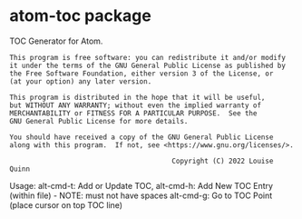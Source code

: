 # atom-toc package

TOC Generator for Atom.

    This program is free software: you can redistribute it and/or modify
    it under the terms of the GNU General Public License as published by
    the Free Software Foundation, either version 3 of the License, or
    (at your option) any later version.

    This program is distributed in the hope that it will be useful,
    but WITHOUT ANY WARRANTY; without even the implied warranty of
    MERCHANTABILITY or FITNESS FOR A PARTICULAR PURPOSE.  See the
    GNU General Public License for more details.

    You should have received a copy of the GNU General Public License
    along with this program.  If not, see <https://www.gnu.org/licenses/>.

                                            Copyright (C) 2022 Louise Quinn

Usage:
    alt-cmd-t: Add or Update TOC,
    alt-cmd-h: Add New TOC Entry (within file) - NOTE: must not have spaces
    alt-cmd-g: Go to TOC Point (place cursor on top TOC line)

